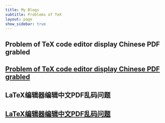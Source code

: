 ```yaml
---
title: My Blogs
subtitle: Problems of TeX
layout: page
show_sidebar: true
---
```


## Problem of TeX code editor display Chinese PDF grabled

## [Problem of TeX code editor display Chinese PDF grabled](latexproblem/garbledproblem1en)






## LaTeX编辑器编辑中文PDF乱码问题

## [LaTeX编辑器编辑中文PDF乱码问题](latexproblem/garbledproblem1cn)
